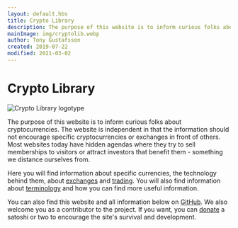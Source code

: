 ```yaml
---
layout: default.hbs
title: Crypto Library
description: The purpose of this website is to inform curious folks about cryptocurrencies. The website is independent in that the information should not encourage specific cryptocurrencies or exchanges in front of others.
mainImage: img/cryptolib.webp
author: Tony Gustafsson
created: 2019-07-22
modified: 2021-03-02
---
```


# Crypto Library

![Crypto Library logotype](../img/cryptolib.webp 'Crypto Library logotype')

The purpose of this website is to inform curious folks about cryptocurrencies. The website is independent in that the information should not encourage specific cryptocurrencies or exchanges in front of others. Most websites today have hidden agendas where they try to sell memberships to visitors or attract investors that benefit them - something we distance ourselves from.

Here you will find information about specific currencies, the technology behind them, about [exchanges](/market/exchanges.html) and [trading](/market/trading). You will also find information about [terminology](/terminology.html) and how you can find more useful information.

You can also find this website and all information below on [GitHub](https://github.com/tonygustafsson/cryptolib.info). We also welcome you as a contributor to the project. If you want, you can [donate](/donations.html) a satoshi or two to encourage the site's survival and development.

